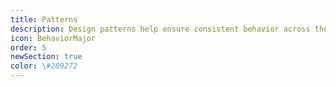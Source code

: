 ```yaml
---
title: Patterns
description: Design patterns help ensure consistent behavior across the Shopify admin.
icon: BehaviorMajor
order: 5
newSection: true
color: \#289272
---
```

